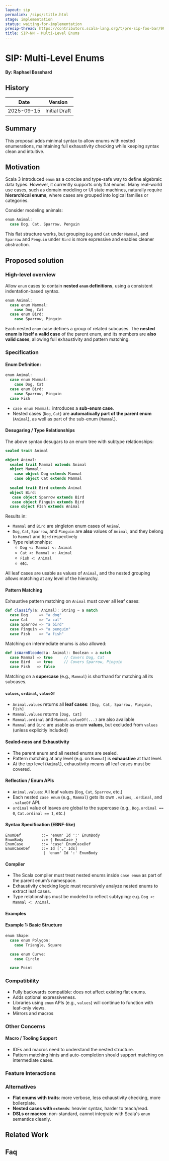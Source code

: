 ```yaml
---
layout: sip
permalink: /sips/:title.html
stage: implementation
status: waiting-for-implementation
presip-thread: https://contributors.scala-lang.org/t/pre-sip-foo-bar/9999
title: SIP-NN - Multi-Level Enums
---
```


# SIP: Multi-Level Enums

**By: Raphael Bosshard**

## History

| Date       | Version            |
| ---------- | ------------------ |
| 2025-09-15 | Initial Draft      |



## Summary

This proposal adds minimal syntax to allow enums with nested enumerations, maintaining full exhaustivity checking while keeping syntax clean and intuitive.

## Motivation

Scala 3 introduced `enum` as a concise and type-safe way to define algebraic data types. However, it currently supports only flat enums. Many real-world use cases, such as domain modeling or UI state machines, naturally require **hierarchical enums**, where cases are grouped into logical families or categories.

Consider modeling animals:

```scala
enum Animal:
  case Dog, Cat, Sparrow, Penguin
```

This flat structure works, but grouping `Dog` and `Cat` under `Mammal`, and `Sparrow` and `Penguin` under `Bird` is more expressive and enables cleaner abstraction.


## Proposed solution

### High-level overview

Allow `enum` cases to contain **nested `enum` definitions**, using a consistent indentation-based syntax.

```scala
enum Animal:
  case enum Mammal:
    case Dog, Cat
  case enum Bird:
    case Sparrow, Pinguin
```

Each nested `enum` case defines a group of related subcases. The **nested enum is itself a valid case** of the parent enum, and its members are **also valid cases**, allowing full exhaustivity and pattern matching.

### Specification

#### Enum Definition:

```scala
enum Animal:
  case enum Mammal:
    case Dog, Cat
  case enum Bird:
    case Sparrow, Pinguin
  case Fish
```

- `case enum Mammal:` introduces a **sub-enum case**.
- Nested cases (`Dog`, `Cat`) are **automatically part of the parent enum** (`Animal`), as well as part of the sub-enum (`Mammal`).

#### Desugaring / Type Relationships

The above syntax desugars to an enum tree with subtype relationships:

```scala
sealed trait Animal

object Animal:
  sealed trait Mammal extends Animal
  object Mammal:
    case object Dog extends Mammal 
    case object Cat extends Mammal
  
  sealed trait Bird extends Animal
  object Bird:
   case object Sparrow extends Bird
   case object Pinguin extends Bird
  case object FIsh extends Animal
```

Results in:

- `Mammal` and `Bird` are singleton enum cases of `Animal`
- `Dog`, `Cat`, `Sparrow`, and `Pinguin` are **also** values of `Animal`, and they belong to `Mammal` and `Bird` respectively
- Type relationships:
  - `Dog <: Mammal <: Animal`
  - `Cat <: Mammal <: Animal`
  - `Fish <: Animal`
  - etc.

All leaf cases are usable as values of `Animal`, and the nested grouping allows matching at any level of the hierarchy.


#### Pattern Matching

Exhaustive pattern matching on `Animal` must cover all leaf cases:

```scala
def classify(a: Animal): String = a match
  case Dog     => "a dog"
  case Cat     => "a cat"
  case Sparrow => "a bird"
  case Pinguin => "a penguin"
  case Fish    => "a fish"
```

Matching on intermediate enums is also allowed:

```scala
def isWarmBlooded(a: Animal): Boolean = a match
  case Mammal => true     // Covers Dog, Cat
  case Bird   => true     // Covers Sparrow, Pinguin
  case Fish   => false
```

Matching on a **supercase** (e.g., `Mammal`) is shorthand for matching all its subcases.

#### `values`, `ordinal`, `valueOf`

- `Animal.values` returns all **leaf cases**: `[Dog, Cat, Sparrow, Pinguin, Fish]`
- `Mammal.values` returns `[Dog, Cat]`
- `Mammal.ordinal` and `Mammal.valueOf(...)` are also available
- `Mammal` and `Bird` are usable as enum **values**, but excluded from `values` (unless explicitly included)


#### Sealed-ness and Exhaustivity

- The parent enum and all nested enums are sealed.
- Pattern matching at any level (e.g. on `Mammal`) is **exhaustive** at that level.
- At the top level (`Animal`), exhaustivity means all leaf cases must be covered.

#### Reflection / Enum APIs

- `Animal.values`: All leaf values (`Dog`, `Cat`, `Sparrow`, etc.)
- Each nested `case enum` (e.g., `Mammal`) gets its own `.values`, `.ordinal`, and `.valueOf` API.
- `ordinal` value of leaves are global to the supercase  (e.g., `Dog.ordinal == 0`, `Cat.ordinal == 1`, etc.)

#### Syntax Specification (EBNF-like)

```
EnumDef         ::= 'enum' Id ':' EnumBody
EnumBody        ::= { EnumCase }
EnumCase        ::= 'case' EnumCaseDef
EnumCaseDef     ::= Id [',' Ids] 
                 | 'enum' Id ':' EnumBody
```


#### Compiler

- The Scala compiler must treat nested enums inside `case enum` as part of the parent enum’s namespace.
- Exhaustivity checking logic must recursively analyze nested enums to extract leaf cases.
- Type relationships must be modeled to reflect subtyping: e.g. `Dog <: Mammal <: Animal`.


#### Examples

#### Example 1: Basic Structure

```scala
enum Shape:
  case enum Polygon:
    case Triangle, Square

  case enum Curve:
    case Circle

  case Point
```


### Compatibility
- Fully backwards compatible: does not affect existing flat enums.
- Adds optional expressiveness.
- Libraries using `enum` APIs (e.g., `values`) will continue to function with leaf-only views.
- Mirrors and macros

### Other Concerns

#### Macro / Tooling Support

- IDEs and macros need to understand the nested structure.
- Pattern matching hints and auto-completion should support matching on intermediate cases.


### Feature Interactions


### Alternatives

- **Flat enums with traits**: more verbose, less exhaustivity checking, more boilerplate.
- **Nested cases with `extends`**: heavier syntax, harder to teach/read.
- **DSLs or macros**: non-standard, cannot integrate with Scala's `enum` semantics cleanly.


## Related Work


## Faq


